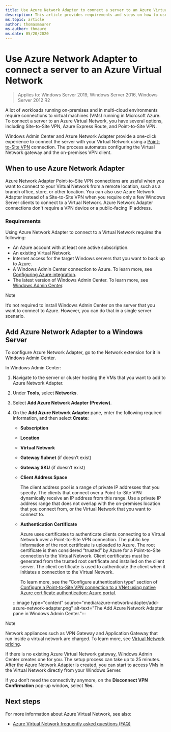 ```yaml
---
title: Use Azure Network Adapter to connect a server to an Azure Virtual Network
description: This article provides requirements and steps on how to use Azure Network Adapter to connect a Windows Server to an Azure Virtual Network.
ms.topic: article
author: thomasmaurer
ms.author: thmaure
ms.date: 05/20/2020
---
```


# Use Azure Network Adapter to connect a server to an Azure Virtual Network

>Applies to: Windows Server 2019, Windows Server 2016, Windows Server 2012 R2

A lot of workloads running on-premises and in multi-cloud environments require
connections to virtual machines (VMs) running in Microsoft Azure. To connect a
server to an Azure Virtual Network, you have several options, including
Site-to-Site VPN, Azure Express Route, and Point-to-Site VPN.

Windows Admin Center and Azure Network Adapter provide a one-click experience to
connect the server with your Virtual Network using a [Point-to-Site
VPN](https://docs.microsoft.com/azure/vpn-gateway/vpn-gateway-howto-point-to-site-resource-manager-portal)
connection. The process automates configuring the Virtual Network gateway and the on-premises VPN client.

## When to use Azure Network Adapter
Azure Network Adapter Point-to-Site VPN connections are useful when you want to
connect to your Virtual Network from a remote location, such as a branch office,
store, or other location. You can also use Azure Network Adapter instead of a
Site-to-Site VPN when you require only a few Windows Server clients to connect
to a Virtual Network. Azure Network Adapter connections don't require a VPN
device or a public-facing IP address.

### Requirements
Using Azure Network Adapter to connect to a Virtual Network requires the
following:
- An Azure account with at least one active subscription.
- An existing Virtual Network.
- Internet access for the target Windows servers that you want to back up to Azure.
- A Windows Admin Center connection to Azure.
  To learn more, see [Configuring Azure integration](https://docs.microsoft.com/windows-server/manage/windows-admin-center/azure/azure-integration).
- The latest version of Windows Admin Center.
  To learn more, see [Windows Admin Center](https://www.microsoft.com/windows-server/windows-admin-center).

> [!NOTE]
> It’s not required to install Windows Admin Center on the server that you want to connect to Azure. However, you can do that in a single server scenario.

## Add Azure Network Adapter to a Windows Server
To configure Azure Network Adapter, go to the Network extension for it in Windows Admin Center.

In Windows Admin Center:
1. Navigate to the server or cluster hosting the VMs that you want to add to Azure Network Adapter.
1. Under **Tools**, select **Networks**.
1. Select **Add Azure Network Adapter (Preview)**.
1. On the **Add Azure Network Adapter** pane, enter the following required information, and then select **Create**:
    - **Subscription**
    - **Location**
    - **Virtual Network**
    - **Gateway Subnet** (if doesn’t exist)
    - **Gateway SKU** (if doesn’t exist)
    - **Client Address Space**

        The client address pool is a range of private IP addresses that you specify. The clients that connect over a Point-to-Site VPN dynamically receive an IP address from this range. Use a private IP address range that does not overlap with the on-premises location that you connect from, or the Virtual Network that you want to connect to.

    - **Authentication Certificate**

        Azure uses certificates to authenticate clients connecting to a Virtual Network over a Point-to-Site VPN connection. The public key information of the root certificate is uploaded to Azure. The root certificate is then considered “trusted” by Azure for a Point-to-Site connection to the Virtual Network. Client certificates must be generated from the trusted root certificate and installed on the client server. The client certificate is used to authenticate the client when it initiates a connection to the Virtual Network.
    
        To learn more, see the “Configure authentication type” section of [Configure a Point-to-Site VPN connection to a VNet using native Azure certificate authentication: Azure portal](https://docs.microsoft.com/azure/vpn-gateway/vpn-gateway-howto-point-to-site-resource-manager-portal).

    :::image type="content" source="media/azure-network-adapter/add-azure-network-adapter.png" alt-text="The Add Azure Network Adapter pane in Windows Admin Center.":::

> [!NOTE]
> Network appliances such as VPN Gateway and Application Gateway that run inside a virtual network are charged. To learn more, see [Virtual Network pricing](https://azure.microsoft.com/pricing/details/virtual-network/).

If there is no existing Azure Virtual Network gateway, Windows Admin Center creates one for you. The setup process can take up to 25 minutes. After the Azure Network Adapter is created, you can start to access VMs in the Virtual Network directly from your Windows Server.

If you don’t need the connectivity anymore, on the **Disconnect VPN Confirmation** pop-up window, select **Yes**.

## Next steps
For more information about Azure Virtual Network, see also:

- [Azure Virtual Network frequently asked questions (FAQ)](https://docs.microsoft.com/azure/virtual-network/virtual-networks-faq)
